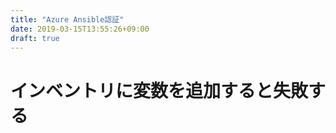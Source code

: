 ```yaml
---
title: "Azure Ansible認証"
date: 2019-03-15T13:55:26+09:00
draft: true
---
```


# インベントリに変数を追加すると失敗する

